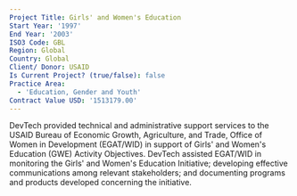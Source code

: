 ```yaml
---
Project Title: Girls' and Women's Education
Start Year: '1997'
End Year: '2003'
ISO3 Code: GBL
Region: Global
Country: Global
Client/ Donor: USAID
Is Current Project? (true/false): false
Practice Area:
  - 'Education, Gender and Youth'
Contract Value USD: '1513179.00'
---
```

DevTech provided technical and administrative support services to the USAID Bureau of Economic Growth, Agriculture, and Trade, Office of Women in Development (EGAT/WID) in support of Girls' and Women's Education (GWE) Activity Objectives. DevTech assisted EGAT/WID in monitoring the Girls' and Women's Education Initiative; developing effective communications among relevant stakeholders; and documenting programs and products developed concerning the initiative.